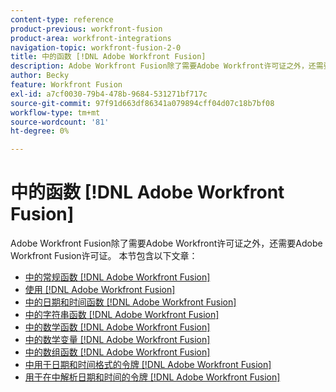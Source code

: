 ```yaml
---
content-type: reference
product-previous: workfront-fusion
product-area: workfront-integrations
navigation-topic: workfront-fusion-2-0
title: 中的函数 [!DNL Adobe Workfront Fusion]
description: Adobe Workfront Fusion除了需要Adobe Workfront许可证之外，还需要Adobe Workfront Fusion许可证。
author: Becky
feature: Workfront Fusion
exl-id: a7cf0030-79b4-478b-9684-531271bf717c
source-git-commit: 97f91d663df86341a079894cff04d07c18b7bf08
workflow-type: tm+mt
source-wordcount: '81'
ht-degree: 0%

---
```


# 中的函数 [!DNL Adobe Workfront Fusion]

Adobe Workfront Fusion除了需要Adobe Workfront许可证之外，还需要Adobe Workfront Fusion许可证。
本节包含以下文章：

* [中的常规函数 [!DNL Adobe Workfront Fusion]](../../workfront-fusion/functions/general-functions.md)
* [使用 [!DNL Adobe Workfront Fusion]](../../workfront-fusion/functions/map-using-functions.md)
* [中的日期和时间函数 [!DNL Adobe Workfront Fusion]](../../workfront-fusion/functions/date-and-time-functions.md)
* [中的字符串函数 [!DNL Adobe Workfront Fusion]](../../workfront-fusion/functions/string-functions.md)
* [中的数学函数 [!DNL Adobe Workfront Fusion]](../../workfront-fusion/functions/math-functions.md)
* [中的数学变量 [!DNL Adobe Workfront Fusion]](../../workfront-fusion/functions/math-variables.md)
* [中的数组函数 [!DNL Adobe Workfront Fusion]](../../workfront-fusion/functions/array-functions.md)
* [中用于日期和时间格式的令牌 [!DNL Adobe Workfront Fusion]](../../workfront-fusion/functions/tokens-for-date-and-time-formatting.md)
* [用于在中解析日期和时间的令牌 [!DNL Adobe Workfront Fusion]](../../workfront-fusion/functions/tokens-for-date-and-time-parsing.md)
